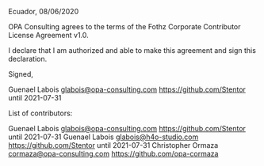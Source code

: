 Ecuador, 08/06/2020

OPA Consulting agrees to the terms of the Fothz Corporate Contributor License
Agreement v1.0.

I declare that I am authorized and able to make this agreement and sign this
declaration.

Signed,

Guenael Labois  glabois@opa-consulting.com https://github.com/Stentor until 2021-07-31

List of contributors:

Guenael Labois  glabois@opa-consulting.com https://github.com/Stentor until 2021-07-31
Guenael Labois  glabois@h4o-studio.com https://github.com/Stentor until 2021-07-31
Christopher Ormaza cormaza@opa-consulting.com https://github.com/opa-cormaza
